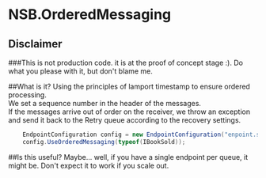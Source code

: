 # NSB.OrderedMessaging

## Disclaimer
###This is not production code. 
it is at the proof of concept stage :). Do what you please with it, but don't blame me.  

##What is it?
Using the principles of lamport timestamp to ensure ordered processing.  
We set a sequence number in the header of the messages.  
If the messages arrive out of order on the receiver, we throw an exception and send it back to the Retry queue according to the recovery settings.  

```cs
    EndpointConfiguration config = new EndpointConfiguration("enpoint.subscriber");
    config.UseOrderedMessaging(typeof(IBookSold));
```

##Is this useful?
Maybe... well, if you have a single endpoint per queue, it might be. Don't expect it to work if you scale out.

